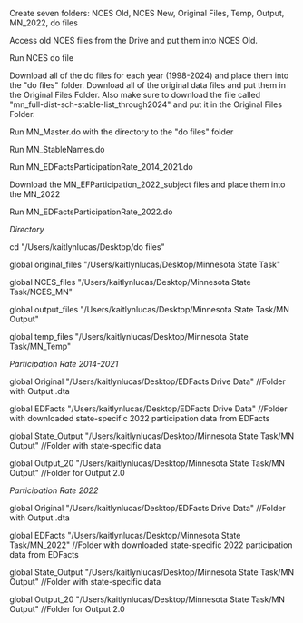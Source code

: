 Create seven folders: NCES Old, NCES New, Original Files, Temp, Output, MN_2022, do files

Access old NCES files from the Drive and put them into NCES Old.

Run NCES do file

Download all of the do files for each year (1998-2024) and place them into the "do files" folder. Download all of the original data files and put them in the Original Files Folder. Also make sure to download the file called "mn_full-dist-sch-stable-list_through2024" and put it in the Original Files Folder.

Run MN_Master.do with the directory to the "do files" folder

Run MN_StableNames.do

Run MN_EDFactsParticipationRate_2014_2021.do

Download the MN_EFParticipation_2022_subject files and place them into the MN_2022

Run MN_EDFactsParticipationRate_2022.do

*Directory*

cd "/Users/kaitlynlucas/Desktop/do files"

global original_files "/Users/kaitlynlucas/Desktop/Minnesota State Task"

global NCES_files "/Users/kaitlynlucas/Desktop/Minnesota State Task/NCES_MN"

global output_files "/Users/kaitlynlucas/Desktop/Minnesota State Task/MN Output"

global temp_files "/Users/kaitlynlucas/Desktop/Minnesota State Task/MN_Temp"


*Participation Rate 2014-2021*

global Original "/Users/kaitlynlucas/Desktop/EDFacts Drive Data" //Folder with Output .dta

global EDFacts "/Users/kaitlynlucas/Desktop/EDFacts Drive Data" //Folder with downloaded state-specific 2022 participation data from EDFacts

global State_Output "/Users/kaitlynlucas/Desktop/Minnesota State Task/MN Output" //Folder with state-specific data

global Output_20 "/Users/kaitlynlucas/Desktop/Minnesota State Task/MN Output" //Folder for Output 2.0


*Participation Rate 2022*

global Original "/Users/kaitlynlucas/Desktop/EDFacts Drive Data" //Folder with Output .dta

global EDFacts "/Users/kaitlynlucas/Desktop/Minnesota State Task/MN_2022" //Folder with downloaded state-specific 2022 participation data from EDFacts

global State_Output "/Users/kaitlynlucas/Desktop/Minnesota State Task/MN Output" //Folder with state-specific data

global Output_20 "/Users/kaitlynlucas/Desktop/Minnesota State Task/MN Output" //Folder for Output 2.0



